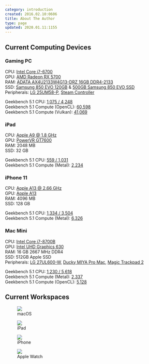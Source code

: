 ```yaml
---
category: introduction
created: 2016.02.10:0606
title: About The Author
type: page
updated: 2020.01.11:1155
---
```


## Current Computing Devices

### Gaming PC

CPU: [Intel Core i7-6700](http://ark.intel.com/products/88196/Intel-Core-i7-6700-Processor-8M-Cache-up-to-4_00-GHz)<br>
GPU: [AMD Radeon RX 5700](https://www.amd.com/en/products/graphics/amd-radeon-rx-5700)<br>
RAM: [ADATA AX4U2133W4G13-DRZ 16GB DDR4-2133](http://www.adata.com/en/xpg-dram/orderinfo/305)<br>
SSD: [Samsung 850 EVO 120GB](http://www.samsung.com/us/computing/memory-storage/solid-state-drives/ssd-850-evo-2-5-sata-iii-120gb-mz-75e120b-am/) & [500GB Samsung 850 EVO SSD](http://www.samsung.com/us/computing/memory-storage/solid-state-drives/ssd-850-evo-2-5-sata-iii-500gb-mz-75e500b-am/)<br>
Peripherals: [LG 25UM58-P](http://www.lg.com/us/monitors/lg-25UM58-P-ultrawide-monitor), [Steam Controller](http://store.steampowered.com/app/353370/)

Geekbench 5.1 CPU: [1,075 / 4,248](https://browser.geekbench.com/v5/cpu/989593)<br>
Geekbench 5.1 Compute (OpenCL): [60,598](https://browser.geekbench.com/v5/compute/421969)<br>
Geekbench 5.1 Compute (Vulkan): [41,069](https://browser.geekbench.com/v5/compute/421975)

### iPad

CPU: [Apple A9 @ 1.8 GHz](https://en.wikipedia.org/wiki/Apple_A9)<br>
GPU: [PowerVR GT7600](https://en.wikipedia.org/wiki/PowerVR#Series7XT_.28Rogue.29)<br>
RAM: 2048 MB<br>
SSD: 32 GB

Geekbench 5.1 CPU: [559 / 1,031](https://browser.geekbench.com/v5/cpu/989663)<br>
Geekbench 5.1 Compute (Metal): [2,234](https://browser.geekbench.com/v5/compute/422007)

### iPhone 11

CPU: [Apple A13 @ 2.66 GHz](https://en.wikipedia.org/wiki/Apple_A13)<br>
GPU: [Apple A13](https://en.wikipedia.org/wiki/Apple_A13)<br>
RAM: 4096 MB<br>
SSD: 128 GB

Geekbench 5.1 CPU: [1,334 / 3,504](https://browser.geekbench.com/v5/cpu/989662)<br>
Geekbench 5.1 Compute (Metal): [6,326](https://browser.geekbench.com/v5/compute/422001)

### Mac Mini

CPU: [Intel Core i7-8700B](https://ark.intel.com/products/134905/Intel-Core-i7-8700B-Processor-12M-Cache-up-to-4-60-GHz-)<br>
GPU: [Intel UHD Graphics 630](https://en.wikipedia.org/wiki/Intel_Graphics_Technology#Kaby_Lake_Refresh_/_Coffee_Lake)<br>
RAM: 16 GB 2667 MHz DDR4<br>
SSD: 512GB Apple SSD<br>
Peripherals: [LG 27UL600-W](https://www.lg.com/us/monitors/lg-27UL600-W-4k-uhd-led-monitor), [Ducky MIYA Pro Mac](https://mechanicalkeyboards.com/shop/index.php?l=product_detail&p=4285), [Magic Trackpad 2](https://en.wikipedia.org/wiki/Magic_Trackpad_2)

Geekbench 5.1 CPU: [1,230 / 5,618](https://browser.geekbench.com/v5/cpu/989607)<br>
Geekbench 5.1 Compute (Metal): [2,337](https://browser.geekbench.com/v5/compute/422016)<br>
Geekbench 5.1 Compute (OpenCL): [5,128](https://browser.geekbench.com/v5/compute/421985)

## Current Workspaces

<figure>
	<img src='/images/about-the-author_macos.jpg'>
	<figcaption>macOS</figcaption>
</figure>

<figure>
	<img src='/images/about-the-author_ipad.jpg'>
	<figcaption>iPad</figcaption>
</figure>

<figure class='half'>
	<img src='/images/about-the-author_iphone.jpg'>
	<figcaption>iPhone</figcaption>
</figure>

<figure class='quarter'>
	<img src='/images/about-the-author_watch.jpg'>
	<figcaption>Apple Watch</figcaption>
</figure>
